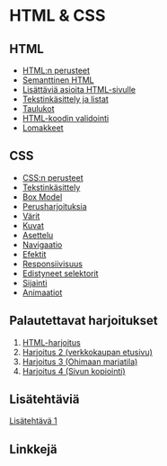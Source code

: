 # HTML & CSS

## HTML

- [HTML:n perusteet](./htmlperusteet/index.md)<base target="_blank">
- [Semanttinen HTML](./semanttinen/index.md)<base target="_blank">
- [Lisättäviä asioita HTML-sivulle](./lisattavat/index.md)<base target="_blank">
- [Tekstinkäsittely ja listat](./tekstinkasittely/index.md)<base target="_blank">
- [Taulukot](./taulukot/index.md)<base target="_blank">
- [HTML-koodin validointi](./validointi/index.md)<base target="_blank">
- [Lomakkeet](./lomakkeet/index.md)<base target="_blank">

## CSS

- [CSS:n perusteet](./cssperusteet/index.md)<base target="_blank">
- [Tekstinkäsittely](./perusmuotoilua/index.md)<base target="_blank">
- [Box Model](./boxmodel/index.md)<base target="_blank">
- [Perusharjoituksia](./valintaharjoitukset/index.md)<base target="_blank">
- [Värit](./varit/index.md)<base target="_blank">
- [Kuvat](./kuvat/index.md)<base target="_blank">
- [Asettelu](./asettelu/index.md)<base target="_blank">
- [Navigaatio](./navigointi/index.md)<base target="_blank">
- [Efektit](./efektit/index.md)<base target="_blank">
- [Responsiivisuus](./responsiivisuus/index.md)<base target="_blank">
- [Edistyneet selektorit](./edistyneetselektorit/index.md)<base target="_blank">
- [Sijainti](./positio/index.md)<base target="_blank">
- [Animaatiot](./animaatiot/index.md)<base target="_blank">

## Palautettavat harjoitukset

 1. [HTML-harjoitus](./htmlharjoitus1/index.md)<base target="_blank">
 2. [Harjoitus 2 (verkkokaupan etusivu)](./harjoitus2/index.md)<base target="_blank">
 3. [Harjoitus 3 (Ohimaan marjatila)](./harjoitus3/)<base target="_blank">
 4. [Harjoitus 4 (Sivun kopiointi)](./harjoitus4/index.md)<base target="_blank"> 

## Lisätehtäviä

[Lisätehtävä 1](./lisatehtava2/index.md)<base target="_blank">

## Linkkejä 